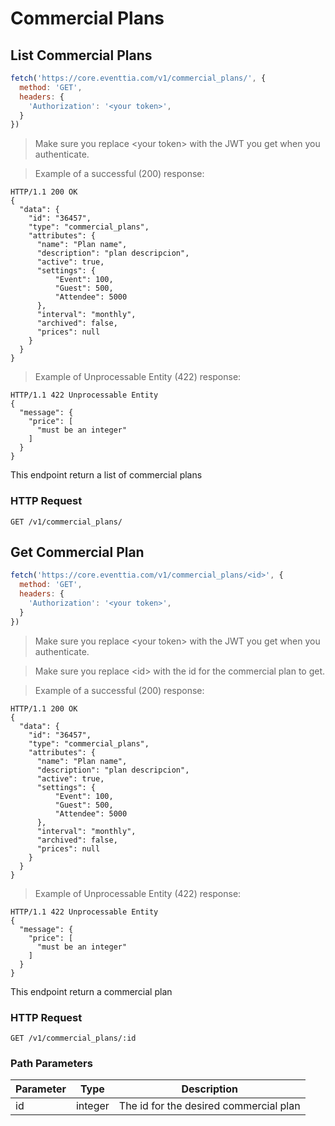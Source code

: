 # Commercial Plans

## List Commercial Plans

```javascript
fetch('https://core.eventtia.com/v1/commercial_plans/', {
  method: 'GET',
  headers: {
    'Authorization': '<your token>',
  }
})
```

> Make sure you replace &lt;your token&gt; with the JWT you get when you authenticate.

> Example of a successful (200) response:

```http
HTTP/1.1 200 OK
{
  "data": {
    "id": "36457",
    "type": "commercial_plans",
    "attributes": {
      "name": "Plan name",
      "description": "plan descripcion",
      "active": true,
      "settings": {
          "Event": 100,
          "Guest": 500,
          "Attendee": 5000
      },
      "interval": "monthly",
      "archived": false,
      "prices": null
    }
  }
}
```

> Example of Unprocessable Entity (422) response:

```http
HTTP/1.1 422 Unprocessable Entity
{
  "message": {
    "price": [
      "must be an integer"
    ]
  }
}
```

This endpoint return a list of commercial plans

### HTTP Request

`GET /v1/commercial_plans/`

## Get Commercial Plan

```javascript
fetch('https://core.eventtia.com/v1/commercial_plans/<id>', {
  method: 'GET',
  headers: {
    'Authorization': '<your token>',
  }
})
```

> Make sure you replace &lt;your token&gt; with the JWT you get when you authenticate.

> Make sure you replace &lt;id&gt; with the id for the commercial plan to get.

> Example of a successful (200) response:

```http
HTTP/1.1 200 OK
{
  "data": {
    "id": "36457",
    "type": "commercial_plans",
    "attributes": {
      "name": "Plan name",
      "description": "plan descripcion",
      "active": true,
      "settings": {
          "Event": 100,
          "Guest": 500,
          "Attendee": 5000
      },
      "interval": "monthly",
      "archived": false,
      "prices": null
    }
  }
}
```

> Example of Unprocessable Entity (422) response:

```http
HTTP/1.1 422 Unprocessable Entity
{
  "message": {
    "price": [
      "must be an integer"
    ]
  }
}
```

This endpoint return a commercial plan

### HTTP Request

`GET /v1/commercial_plans/:id`

### Path Parameters

| Parameter | Type    | Description                            |
| --------- | ------- | -------------------------------------- |
| id        | integer | The id for the desired commercial plan |
